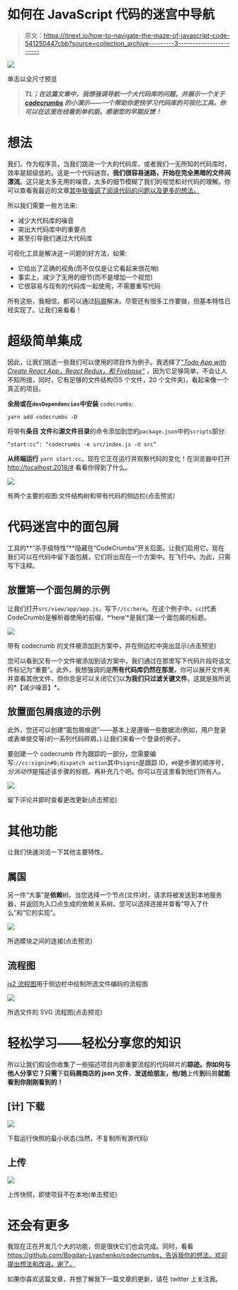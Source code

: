 # 如何在 JavaScript 代码的迷宫中导航

> 原文：<https://itnext.io/how-to-navigate-the-maze-of-javascript-code-541250447cbb?source=collection_archive---------3----------------------->

![](img/feb8a1eaa51b7f74d7acf07b46f9c156.png)

单击以全尺寸预览

> ***TL；在这篇文章中，我想强调导航一个大代码库的问题，并展示一个关于 [codecrumbs](https://github.com/Bogdan-Lyashenko/codecrumbs) 的小演示——一个帮助你更快学习代码库的可视化工具。你可以在这里在线看到单机版。感谢您的早期反馈！***

# 想法

我们，作为程序员，当我们跳进一个大的代码库，或者我们一无所知的代码库时，效率是超级低的。这是一个代码迷宫。**我们很容易迷路，开始在完全黑暗的文件间漂流**。这只是太多无用的噪音，太多的细节模糊了我们的视觉和对代码的理解。你可以查看我最近的文章[其中我强调了阅读代码的问题以及更多的想法。](https://hackernoon.com/how-to-stop-reading-code-and-start-delivering-part-1-6215dd64f507)

所以我们需要一些方法来:

*   减少大代码库的噪音
*   突出大代码库中的重要点
*   甚至引导我们通过大代码库

可视化工具是解决这一问题的好方法，如果:

*   它给出了正确的视角(而不仅仅是让它看起来很花哨)
*   事实上，减少了无用的细节(而不是增加一个视觉)
*   它很容易与现有的代码库一起使用，不需要重写代码

所有这些，我相信，都可以通过[码屑](https://github.com/Bogdan-Lyashenko/codecrumbs)解决。尽管还有很多工作要做，但基本特性已经实现了。让我们来看看！

# 超级简单集成

因此，让我们挑选一些我们可以使用的项目作为例子。我选择了["*Todo App with Create React App，React Redux，和 Firebase"*](https://github.com/r-park/todo-react-redux) ，因为它足够简单，不会让人不知所措，同时，它有足够的文件结构(55 个文件，20 个文件夹)，看起来像一个真正的项目。

**全局或在`devDependencies`中安装** `codecrumbs`:

`yarn add codecrumbs -D`

将带有**条目** **文件**和**源文件目录**的命令添加到您的`package.json`中的`scripts`部分:

`“start:cc”: “codecrumbs -e src/index.js -d src”`

**从终端运行** `yarn start:cc`。现在它正在运行并观察代码的变化！在浏览器中打开 [http://localhost:2018/#](http://localhost:2018/#) 看看你得到了什么。

![](img/a90821332af9b4402689e1cce5364621.png)

有两个主要的视图:文件结构树和带有代码的侧边栏(点击预览)

# 代码迷宫中的面包屑

工具的**“杀手级特性”**隐藏在“CodeCrumbs”开关后面。让我们启用它。现在我们可以在代码中留下面包屑，它们将出现在一个方案中。在飞行中。为此，只需写下注释。

## 放置第一个面包屑的示例

让我们打开`src/view/app/app.js`，写下`//cc:here`。在这个例子中，`cc`(代表 CodeCrumb)是解析器使用的前缀，*‘here’*是我们第一个面包屑的标题。

![](img/0174c8995386fb1868f3710134716f73.png)

带有 codecrumb 的文件被添加到方案中，并在侧边栏中突出显示(点击预览)

您可以看到又有一个文件被添加到该方案中，我们通过在那里写下代码片段将该文件标记为“重要”。此外，我想强调的是**所有代码库仍然在那里**，你可以展开文件夹并查看其他文件，但你总是可以关闭它们以**为我们只过滤关键文件**。这就是我所说的*【减少噪音】*。

## 放置面包屑痕迹的示例

此外，您还可以创建“面包屑痕迹”——基本上是遵循一些数据流(例如，用户登录或表单提交等)的一系列代码碎屑。).让我们来看一个登录的例子。

要创建一个 codecrumb 作为跟踪的一部分，您需要编写:`//cc:signin#0;dispatch action`其中`signin`是跟踪 ID，`#0`是步骤的顺序号，*分派动作*是描述该步骤的标题。再补充几个吧。你可以在这里看到他们所有人。

![](img/2ecacbbbda7a4b8708b445800925a4ba.png)

留下评论并即时查看更改更新(点击预览)

# 其他功能

让我们快速浏览一下其他主要特性。

## 属国

另一件“大事”是**依赖**树。当您选择一个节点(文件)时，请求将被发送到本地服务器，并返回为入口点生成的依赖关系树。您可以选择连接并查看“导入了什么”和“它的实现”。

![](img/a007100fd981bd67ee649c57fa422a8a.png)

所选模块之间的连接(点击预览)

## 流程图

[js2 流程图](https://github.com/Bogdan-Lyashenko/js-code-to-svg-flowchart)用于侧边栏中绘制所选文件编码的流程图

![](img/6da4f8d3083e8218b46ef4e2a47787bd.png)

所选文件的 SVG 流程图(点击预览)

# 轻松学习——轻松分享您的知识

所以让我们假设你收集了一些描述项目内部重要流程的代码碎片的**踪迹。你如何与他人分享它？只需**下载**码屑商店的 json 文件**，**发送给朋友，他/她**上传**到**码屑**就能看到你刚刚看到的！**

## [计] 下载

![](img/37da262d01bf6368b9027de6715f1494.png)

下载运行快照的最小状态(当然，不复制所有源代码)

## 上传

![](img/7968d1b5b15045bef444081338367feb.png)

上传快照，即使项目不在本地(单击预览)

# 还会有更多

我现在正在开发几个大的功能，但是很快它们也会完成。同时，看看 https://github.com/Bogdan-Lyashenko/codecrumbs，告诉我你的想法。欢迎提出想法和改进。谢了。

如果你喜欢这篇文章，并想了解我下一篇文章的更新，请在 twitter 上关注我。